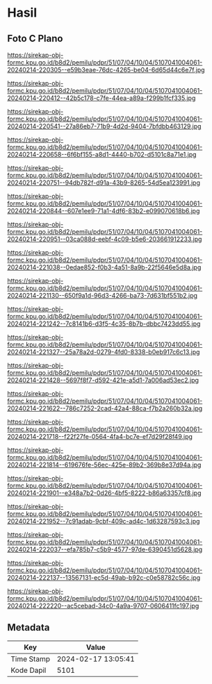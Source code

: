 # Hasil

## Foto C Plano

https://sirekap-obj-formc.kpu.go.id/b8d2/pemilu/pdpr/51/07/04/10/04/5107041004061-20240214-220305--e59b3eae-76dc-4265-be04-6d65d44c6e7f.jpg

https://sirekap-obj-formc.kpu.go.id/b8d2/pemilu/pdpr/51/07/04/10/04/5107041004061-20240214-220412--42b5c178-c7fe-44ea-a89a-f299b1fcf335.jpg

https://sirekap-obj-formc.kpu.go.id/b8d2/pemilu/pdpr/51/07/04/10/04/5107041004061-20240214-220541--27a86eb7-71b9-4d2d-9404-7bfdbb463129.jpg

https://sirekap-obj-formc.kpu.go.id/b8d2/pemilu/pdpr/51/07/04/10/04/5107041004061-20240214-220658--6f6bf155-a8d1-4440-b702-d5101c8a71e1.jpg

https://sirekap-obj-formc.kpu.go.id/b8d2/pemilu/pdpr/51/07/04/10/04/5107041004061-20240214-220751--94db782f-d91a-43b9-8265-54d5ea123991.jpg

https://sirekap-obj-formc.kpu.go.id/b8d2/pemilu/pdpr/51/07/04/10/04/5107041004061-20240214-220844--607e1ee9-71a1-4df6-83b2-e099070618b6.jpg

https://sirekap-obj-formc.kpu.go.id/b8d2/pemilu/pdpr/51/07/04/10/04/5107041004061-20240214-220951--03ca088d-eebf-4c09-b5e6-203661912233.jpg

https://sirekap-obj-formc.kpu.go.id/b8d2/pemilu/pdpr/51/07/04/10/04/5107041004061-20240214-221038--0edae852-f0b3-4a51-8a9b-22f5646e5d8a.jpg

https://sirekap-obj-formc.kpu.go.id/b8d2/pemilu/pdpr/51/07/04/10/04/5107041004061-20240214-221130--650f9a1d-96d3-4266-ba73-7d631bf551b2.jpg

https://sirekap-obj-formc.kpu.go.id/b8d2/pemilu/pdpr/51/07/04/10/04/5107041004061-20240214-221242--7c8141b6-d3f5-4c35-8b7b-dbbc7423dd55.jpg

https://sirekap-obj-formc.kpu.go.id/b8d2/pemilu/pdpr/51/07/04/10/04/5107041004061-20240214-221327--25a78a2d-0279-4fd0-8338-b0eb917c6c13.jpg

https://sirekap-obj-formc.kpu.go.id/b8d2/pemilu/pdpr/51/07/04/10/04/5107041004061-20240214-221428--5697f8f7-d592-421e-a5d1-7a006ad53ec2.jpg

https://sirekap-obj-formc.kpu.go.id/b8d2/pemilu/pdpr/51/07/04/10/04/5107041004061-20240214-221622--786c7252-2cad-42a4-88ca-f7b2a260b32a.jpg

https://sirekap-obj-formc.kpu.go.id/b8d2/pemilu/pdpr/51/07/04/10/04/5107041004061-20240214-221718--f22f27fe-0564-4fa4-bc7e-ef7d29f28f49.jpg

https://sirekap-obj-formc.kpu.go.id/b8d2/pemilu/pdpr/51/07/04/10/04/5107041004061-20240214-221814--619676fe-56ec-425e-89b2-369b8e37d94a.jpg

https://sirekap-obj-formc.kpu.go.id/b8d2/pemilu/pdpr/51/07/04/10/04/5107041004061-20240214-221901--e348a7b2-0d26-4bf5-8222-b86a63357cf8.jpg

https://sirekap-obj-formc.kpu.go.id/b8d2/pemilu/pdpr/51/07/04/10/04/5107041004061-20240214-221952--7c91adab-9cbf-409c-ad4c-1d63287593c3.jpg

https://sirekap-obj-formc.kpu.go.id/b8d2/pemilu/pdpr/51/07/04/10/04/5107041004061-20240214-222037--efa785b7-c5b9-4577-97de-6390451d5628.jpg

https://sirekap-obj-formc.kpu.go.id/b8d2/pemilu/pdpr/51/07/04/10/04/5107041004061-20240214-222137--13567131-ec5d-49ab-b92c-c0e58782c56c.jpg

https://sirekap-obj-formc.kpu.go.id/b8d2/pemilu/pdpr/51/07/04/10/04/5107041004061-20240214-222220--ac5cebad-34c0-4a9a-9707-0606411fc197.jpg


## Metadata

| Key        | Value               |
| ---------- | ------------------- |
| Time Stamp | 2024-02-17 13:05:41 |
| Kode Dapil | 5101                |




